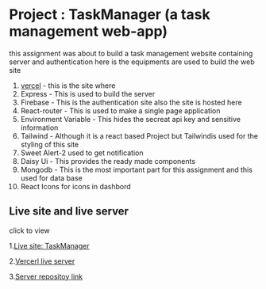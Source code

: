 

# Project : TaskManager (a task management web-app)

this assignment was about to build a task management  website containing server and authentication 
here is the equipments are used to build the web site


1. [vercel](https://vercel.com/) - this is the site where 
2. Express - This is used to build the server 
3. Firebase - This is the authentication site also the site is hosted here
4. React-router - This is used to make a single page application
5. Environment Variable - This hides the secreat api key and sensitive information 
6. Tailwind - Although it is a react based Project but Tailwindis used for the styling of this site 
7.  Sweet Alert-2 used to get notification
8. Daisy Ui - This provides the ready made components
9. Mongodb - This is the most important part for this assignment and this used for data base
10. React Icons for icons in dashbord



## Live site and live server
click to view

1.[Live site: TaskManager](https://taskmanager-330f9.web.app/)

2.[Vercerl live server](https://task-manager-server-puce.vercel.app/)

3.[Server repositoy link](https://github.com/Joysd1010/TaskManagerServer.git)


